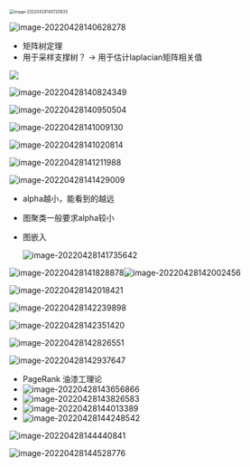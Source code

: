 <img src="Untitled.assets/image-20220428140720833.png" alt="image-20220428140720833" style="zoom:50%;" />

![image-20220428140628278](Untitled.assets/image-20220428140628278-16511259896031.png)



- 矩阵树定理
- 用于采样支撑树？ -> 用于估计laplacian矩阵相关值

![](Untitled.assets/image-20220428140750096-16511260711823.png)

![image-20220428140824349](Untitled.assets/image-20220428140824349-16511261060544.png)



![image-20220428140950504](Untitled.assets/image-20220428140950504-16511261920955.png)



![image-20220428141009130](Untitled.assets/image-20220428141009130-16511262103856.png)

![image-20220428141020814](Untitled.assets/image-20220428141020814-16511262228367.png)

![image-20220428141211988](Untitled.assets/image-20220428141211988-16511263332458.png)

![image-20220428141429009](Untitled.assets/image-20220428141429009-16511264701729.png)

-  alpha越小，能看到的越远 

- 图聚类一般要求alpha较小

- 图嵌入

  ![image-20220428141735642](Untitled.assets/image-20220428141819859-165112670114911.png)

![image-20220428141828878](Untitled.assets/image-20220428141828878.png)![image-20220428142002456](Untitled.assets/image-20220428142002456-165112680369512.png)



![image-20220428142018421](Untitled.assets/image-20220428142158871-165112691989314.png)

![image-20220428142239898](Untitled.assets/image-20220428142239898-165112696142715.png)



![image-20220428142351420](Untitled.assets/image-20220428142804948-165112728637617.png)

![image-20220428142826551](Untitled.assets/image-20220428142826551-165112730782818.png)

![image-20220428142937647](Untitled.assets/image-20220428143308855-165112759006621.png)

- PageRank 油漆工理论
- ![image-20220428143656866](Untitled.assets/image-20220428143656866-165112781816622.png)
- ![image-20220428143826583](Untitled.assets/image-20220428143826583-165112790876123.png)
- ![image-20220428144013389](Untitled.assets/image-20220428144013389-165112801524824.png)
- ![image-20220428144248542](Untitled.assets/image-20220428144248542-165112816960425.png)

![image-20220428144440841](Untitled.assets/image-20220428144450146-165112829120027.png)

![image-20220428144528776](Untitled.assets/image-20220428144528776-165112833017228.png)



